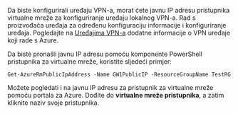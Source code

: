 
Da biste konfigurirali uređaju VPN-a, morat ćete javnu IP adresu pristupnika virtualne mreže za konfiguriranje uređaju lokalnog VPN-a. Rad s proizvođača uređaja za određenu konfiguraciju informacije i konfiguriranje uređaja. Pogledajte na [Uređajima VPN-a](../articles/vpn-gateway/vpn-gateway-about-vpn-devices.md) dodatne informacije o VPN uređaje koji rade s Azure.

Da biste pronašli javnu IP adresu pomoću komponente PowerShell pristupnika za virtualne mreže, koristite sljedeći primjer:

    Get-AzureRmPublicIpAddress -Name GW1PublicIP -ResourceGroupName TestRG

Možete pogledati i na javnu IP adresu za pristupnik za virtualne mreže pomoću portala za Azure. Dođite do **virtualne mreže pristupnika**, a zatim kliknite naziv svoje pristupnika.